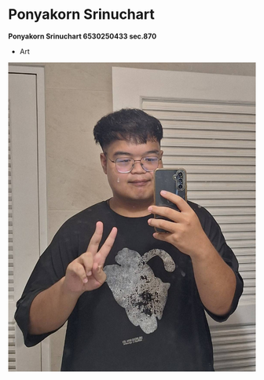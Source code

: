 # Ponyakorn Srinuchart

**Ponyakorn Srinuchart 6530250433 sec.870**
  - Art

![Alt text](/93576.jpg)
